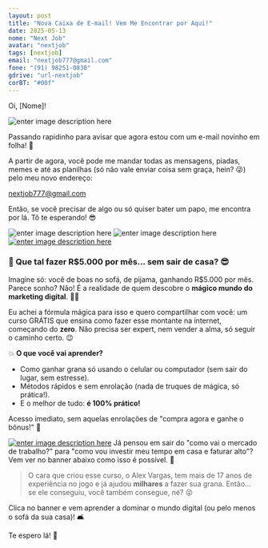 ```yaml
---
layout: post
title: "Nova Caixa de E-mail! Vem Me Encontrar por Aqui!"
date: 2025-05-13
nome: "Next Job"
avatar: "nextjob"
tags: [nextjob]
email: "nextjob777@gmail.com"
fone: "(91) 98251-0830"
gdrive: "url-nextjob"
corBT: "#00f"
---
```

Oi, [Nome]!

![enter image description here](https://i.imgur.com/B04Oa4C.png%20https://media3.giphy.com/media/v1.Y2lkPTc5MGI3NjExeXk4YWE5OG9sMHI5cmZndGJjY3p6NGJkN2l5N3V6bXY2eDQxZWw5NCZlcD12MV9pbnRlcm5hbF9naWZfYnlfaWQmY3Q9Zw/hNEMVXZTLbq6h1hnlc/giphy.gif)

Passando rapidinho para avisar que agora estou com um e-mail novinho em folha! 🎉

A partir de agora, você pode me mandar todas as mensagens, piadas, memes e até as planilhas (só não vale enviar coisa sem graça, hein? 😜) pelo meu novo endereço:

nextjob777@gmail.com

Então, se você precisar de algo ou só quiser bater um papo, me encontra por lá. Tô te esperando! 😎

![enter image description here](https://media3.giphy.com/media/v1.Y2lkPTc5MGI3NjExZXp3N3E3bWM2eWlsNWlmNzRvOTEzdWo3NTlmczNzcmluNms5a3A4bCZlcD12MV9pbnRlcm5hbF9naWZfYnlfaWQmY3Q9Zw/26tn9CREfvxcBzG3C/giphy.gif)
![enter image description here](https://geanramos.com.br/img/ICYMI.png)
[![enter image description here](https://u1m.com.br/send-ad/)](https://gean.me/sendadmktd)

### 💸 Que tal fazer R\$5.000 por mês... sem sair de casa? 😎

Imagine só: você de boas no sofá, de pijama, ganhando R\$5.000 por mês. Parece sonho? Não! É a realidade de quem descobre o **mágico mundo do marketing digital**. 🎩✨

Eu achei a fórmula mágica para isso e quero compartilhar com você: um curso GRÁTIS que ensina como fazer esse montante na internet, começando do **zero**. Não precisa ser expert, nem vender a alma, só seguir o caminho certo. 😉

💥 **O que você vai aprender?**

* Como ganhar grana só usando o celular ou computador (sem sair do lugar, sem estresse).
* Métodos rápidos e sem enrolação (nada de truques de mágica, só prática!).
* E o melhor de tudo: **é 100% prático!**

Acesso imediato, sem aquelas enrolações de "compra agora e ganhe o bônus!" 🤑

[![enter image description here](https://u1m.com.br/send-ad/)](https://gean.me/sendadmktd)
Já pensou em sair do "como vai o mercado de trabalho?" para "como vou investir meu tempo em casa e faturar alto"? Vem ver no banner abaixo como isso é possível. 🚀

> O cara que criou esse curso, o Alex Vargas, tem mais de 17 anos de experiência no jogo e já ajudou **milhares** a fazer sua grana. Então... se ele conseguiu, você também consegue, né? 😜

Clica no banner e vem aprender a dominar o mundo digital (ou pelo menos o sofá da sua casa)! 🛋️

Te espero lá! 🌟
